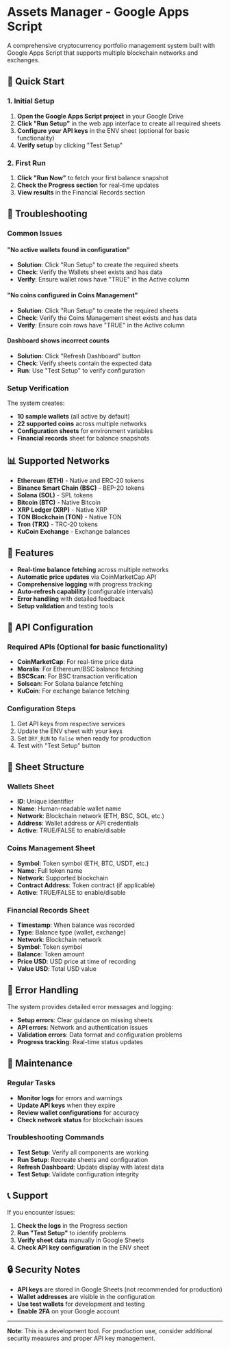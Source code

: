 # Assets Manager - Google Apps Script

A comprehensive cryptocurrency portfolio management system built with Google Apps Script that supports multiple blockchain networks and exchanges.

## 🚀 Quick Start

### 1. Initial Setup
1. **Open the Google Apps Script project** in your Google Drive
2. **Click "Run Setup"** in the web app interface to create all required sheets
3. **Configure your API keys** in the ENV sheet (optional for basic functionality)
4. **Verify setup** by clicking "Test Setup"

### 2. First Run
1. **Click "Run Now"** to fetch your first balance snapshot
2. **Check the Progress section** for real-time updates
3. **View results** in the Financial Records section

## 🔧 Troubleshooting

### Common Issues

#### "No active wallets found in configuration"
- **Solution**: Click "Run Setup" to create the required sheets
- **Check**: Verify the Wallets sheet exists and has data
- **Verify**: Ensure wallet rows have "TRUE" in the Active column

#### "No coins configured in Coins Management"
- **Solution**: Click "Run Setup" to create the required sheets
- **Check**: Verify the Coins Management sheet exists and has data
- **Verify**: Ensure coin rows have "TRUE" in the Active column

#### Dashboard shows incorrect counts
- **Solution**: Click "Refresh Dashboard" button
- **Check**: Verify sheets contain the expected data
- **Run**: Use "Test Setup" to verify configuration

### Setup Verification
The system creates:
- **10 sample wallets** (all active by default)
- **22 supported coins** across multiple networks
- **Configuration sheets** for environment variables
- **Financial records** sheet for balance snapshots

## 📊 Supported Networks

- **Ethereum (ETH)** - Native and ERC-20 tokens
- **Binance Smart Chain (BSC)** - BEP-20 tokens
- **Solana (SOL)** - SPL tokens
- **Bitcoin (BTC)** - Native Bitcoin
- **XRP Ledger (XRP)** - Native XRP
- **TON Blockchain (TON)** - Native TON
- **Tron (TRX)** - TRC-20 tokens
- **KuCoin Exchange** - Exchange balances

## 🎯 Features

- **Real-time balance fetching** across multiple networks
- **Automatic price updates** via CoinMarketCap API
- **Comprehensive logging** with progress tracking
- **Auto-refresh capability** (configurable intervals)
- **Error handling** with detailed feedback
- **Setup validation** and testing tools

## 🔑 API Configuration

### Required APIs (Optional for basic functionality)
- **CoinMarketCap**: For real-time price data
- **Moralis**: For Ethereum/BSC balance fetching
- **BSCScan**: For BSC transaction verification
- **Solscan**: For Solana balance fetching
- **KuCoin**: For exchange balance fetching

### Configuration Steps
1. Get API keys from respective services
2. Update the ENV sheet with your keys
3. Set `DRY_RUN` to `false` when ready for production
4. Test with "Test Setup" button

## 📁 Sheet Structure

### Wallets Sheet
- **ID**: Unique identifier
- **Name**: Human-readable wallet name
- **Network**: Blockchain network (ETH, BSC, SOL, etc.)
- **Address**: Wallet address or API credentials
- **Active**: TRUE/FALSE to enable/disable

### Coins Management Sheet
- **Symbol**: Token symbol (ETH, BTC, USDT, etc.)
- **Name**: Full token name
- **Network**: Supported blockchain
- **Contract Address**: Token contract (if applicable)
- **Active**: TRUE/FALSE to enable/disable

### Financial Records Sheet
- **Timestamp**: When balance was recorded
- **Type**: Balance type (wallet, exchange)
- **Network**: Blockchain network
- **Symbol**: Token symbol
- **Balance**: Token amount
- **Price USD**: USD price at time of recording
- **Value USD**: Total USD value

## 🚨 Error Handling

The system provides detailed error messages and logging:
- **Setup errors**: Clear guidance on missing sheets
- **API errors**: Network and authentication issues
- **Validation errors**: Data format and configuration problems
- **Progress tracking**: Real-time status updates

## 🔄 Maintenance

### Regular Tasks
- **Monitor logs** for errors and warnings
- **Update API keys** when they expire
- **Review wallet configurations** for accuracy
- **Check network status** for blockchain issues

### Troubleshooting Commands
- **Test Setup**: Verify all components are working
- **Run Setup**: Recreate sheets and configuration
- **Refresh Dashboard**: Update display with latest data
- **Test Setup**: Validate configuration integrity

## 📞 Support

If you encounter issues:
1. **Check the logs** in the Progress section
2. **Run "Test Setup"** to identify problems
3. **Verify sheet data** manually in Google Sheets
4. **Check API key configuration** in the ENV sheet

## 🔒 Security Notes

- **API keys** are stored in Google Sheets (not recommended for production)
- **Wallet addresses** are visible in the configuration
- **Use test wallets** for development and testing
- **Enable 2FA** on your Google account

---

**Note**: This is a development tool. For production use, consider additional security measures and proper API key management.